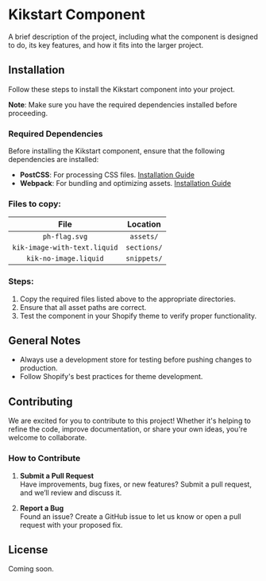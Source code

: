 # Kikstart Component

A brief description of the project, including what the component is designed to do, its key features, and how it fits into the larger project.

## Installation

Follow these steps to install the Kikstart component into your project.

**Note**: Make sure you have the required dependencies installed before proceeding.

### Required Dependencies

Before installing the Kikstart component, ensure that the following dependencies are installed:

- **PostCSS**: For processing CSS files. [Installation Guide](https://postcss.org/)
- **Webpack**: For bundling and optimizing assets. [Installation Guide](https://webpack.js.org/guides/getting-started/)

### Files to copy:

| File                        | Location        |
|:---------------------------:|:---------------:|
| `ph-flag.svg`               | `assets/`       |
| `kik-image-with-text.liquid`| `sections/`     |
| `kik-no-image.liquid`       | `snippets/`     |

### Steps:
1. Copy the required files listed above to the appropriate directories.
2. Ensure that all asset paths are correct.
3. Test the component in your Shopify theme to verify proper functionality.

## General Notes

- Always use a development store for testing before pushing changes to production.
- Follow Shopify's best practices for theme development.

## Contributing

We are excited for you to contribute to this project! Whether it's helping to refine the code, improve documentation, or share your own ideas, you're welcome to collaborate.

### How to Contribute
   
1. **Submit a Pull Request**  
   Have improvements, bug fixes, or new features? Submit a pull request, and we’ll review and discuss it.   

2. **Report a Bug**  
   Found an issue? Create a GitHub issue to let us know or open a pull request with your proposed fix.  

## License

Coming soon.

